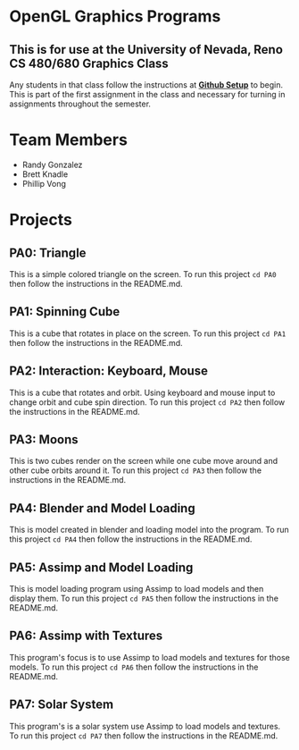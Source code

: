 # OpenGL Graphics Programs
## This is for use at the University of Nevada, Reno CS 480/680 Graphics Class
Any students in that class follow the instructions at [**Github Setup**](https://github.com/HPC-Vis/computer-graphics/wiki/Github-Setup) to begin. This is part of the first assignment in the class and necessary for turning in assignments throughout the semester.

# Team Members

- Randy Gonzalez
- Brett Knadle
- Phillip Vong

# Projects

## PA0: Triangle
This is a simple colored triangle on the screen. To run this project ```cd PA0``` then follow the instructions in the README.md.

## PA1: Spinning Cube
This is a cube that rotates in place on the screen. To run this project ```cd PA1``` then follow the instructions in the README.md.

## PA2: Interaction: Keyboard, Mouse 
This is a cube that rotates and orbit. Using keyboard and mouse input to change orbit and cube spin direction. To run this project ```cd PA2``` then follow the instructions in the README.md.

## PA3: Moons
This is two cubes render on the screen while one cube move around and other cube orbits around it. To run this project ```cd PA3``` then follow the instructions in the README.md.  

## PA4: Blender and Model Loading 
This is model created in blender and loading model into the program. To run this project ```cd PA4``` then follow the instructions in the README.md.  

## PA5: Assimp and Model Loading 
This is model loading program using Assimp to load models and then display them. To run this project ```cd PA5``` then follow the instructions in the README.md.  

## PA6: Assimp with Textures
This program's focus is to use Assimp to load models and textures for those models. To run this project ```cd PA6``` then follow the instructions in the README.md.  

## PA7: Solar System
This program's is a solar system use Assimp to load models and textures. To run this project ```cd PA7``` then follow the instructions in the README.md. 
